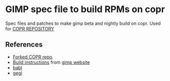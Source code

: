 # GIMP spec file to build RPMs on copr

Spec files and patches to make gimp beta and nightly build on copr.
Used for [COPR REPOSITORY](https://copr.fedorainfracloud.org/coprs/thezoltan/gimp-nightly/)

## References
- [Forked COPR repo](https://copr.fedorainfracloud.org/coprs/uriesk/gimp-nightly/).
- [Build instructions](https://www.gimp.org/source/howtos/gimp-git-build.html) from [gimp website](https://developer.gimp.org/core/setup/build/)
- [babl](https://gegl.org/babl/)
- [gegl](https://download.gimp.org/pub/gegl/0.4/)
